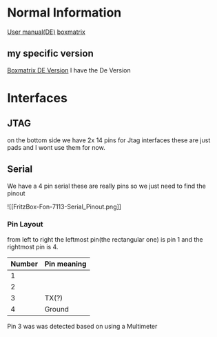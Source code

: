 
# Normal Information 

[User manual(DE)](https://avm.de/fileadmin/user_upload/DE/Handbuecher/FRITZ_Box/Weitere_Box/Handbuch_FRITZ_Box_Fon_WLAN_7113.pdf)
[boxmatrix ](https://boxmatrix.info/wiki/FRITZ!Box_Fon_WLAN_7113)

## my specific version

[Boxmatrix DE Version](https://boxmatrix.info/wiki/FRITZ!Box_Fon_WLAN_7113_DE)
I have the De Version

# Interfaces

## JTAG 

on the bottom side we have 2x 14 pins for Jtag interfaces 
these are just pads and I wont use them for now. 
## Serial 

We have a 4 pin serial these are really pins so we just need to find the pinout

![[FritzBox-Fon-7113-Serial_Pinout.png]]
### Pin Layout 
from left to right 
the leftmost pin(the rectangular one) is pin 1 and the rightmost pin is 4.

| Number | Pin meaning |
| ------ | ----------- |
| 1      |             |
| 2      |             |
| 3      | TX(?)       |
| 4      | Ground      |

Pin 3 was was detected based on using a Multimeter

